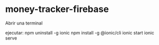 # money-tracker-firebase

Abrir una terminal

ejecutar:
npm uninstall -g ionic
npm install -g @ionic/cli
ionic start
ionic serve

